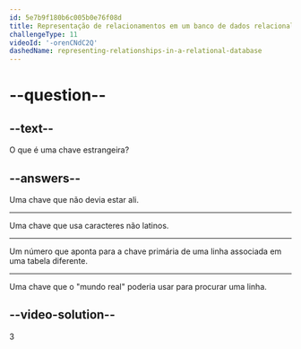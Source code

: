 ```yaml
---
id: 5e7b9f180b6c005b0e76f08d
title: Representação de relacionamentos em um banco de dados relacional
challengeType: 11
videoId: '-orenCNdC2Q'
dashedName: representing-relationships-in-a-relational-database
---
```


# --question--

## --text--

O que é uma chave estrangeira?

## --answers--

Uma chave que não devia estar ali.

---

Uma chave que usa caracteres não latinos.

---

Um número que aponta para a chave primária de uma linha associada em uma tabela diferente.

---

Uma chave que o "mundo real" poderia usar para procurar uma linha.

## --video-solution--

3

